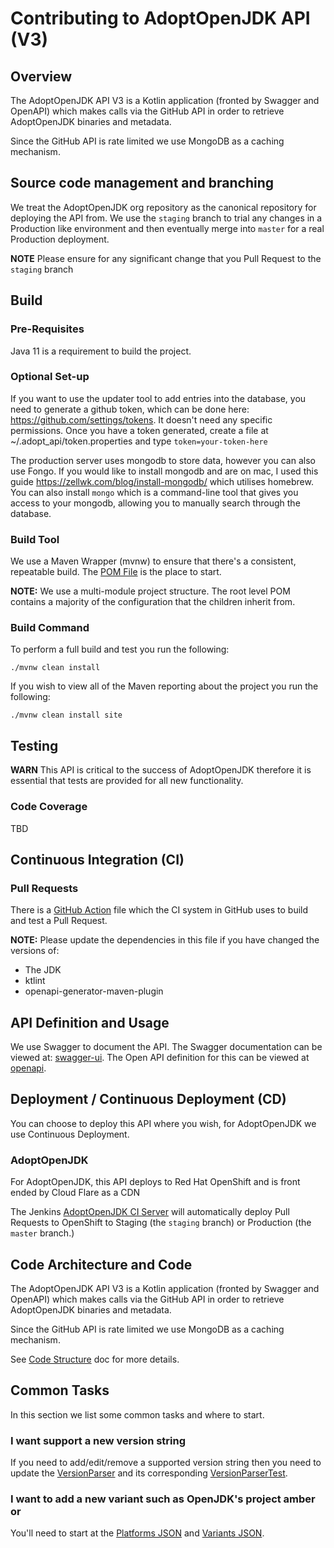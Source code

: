 # Contributing to AdoptOpenJDK API (V3)

## Overview

The AdoptOpenJDK API V3 is a Kotlin application (fronted by Swagger and OpenAPI) which makes 
calls via the GitHub API in order to retrieve AdoptOpenJDK binaries and metadata.

Since the GitHub API is rate limited we use MongoDB as a caching mechanism.

## Source code management and branching

We treat the AdoptOpenJDK org repository as the canonical repository for deploying the API from. 
We use the `staging` branch to trial any changes in a Production like environment and then 
eventually merge into `master` for a real Production deployment.

**NOTE** Please ensure for any significant change that you Pull Request to the `staging` branch 

## Build

### Pre-Requisites

Java 11 is a requirement to build the project.

### Optional Set-up

If you want to use the updater tool to add entries into the database, you need to generate a github token, which can be done here: https://github.com/settings/tokens. It doesn't need any specific permissions. Once you have a token generated, create a file at ~/.adopt_api/token.properties and type `token=your-token-here`

The production server uses mongodb to store data, however you can also use Fongo. If you would like to install mongodb and are on mac, I used this guide https://zellwk.com/blog/install-mongodb/ which utilises homebrew. You can also install `mongo` which is a command-line tool that gives you access to your mongodb, allowing you to manually search through the database.

### Build Tool

We use a Maven Wrapper (mvnw) to ensure that there's a consistent, repeatable build. The 
[POM File](./pom.xml) is the place to start.

**NOTE:** We use a multi-module project structure. The root level POM contains a majority 
of the configuration that the children inherit from. 

### Build Command

To perform a full build and test you run the following:

`./mvnw clean install`

If you wish to view all of the Maven reporting about the project you run the following:

`./mvnw clean install site`

## Testing

**WARN** This API is critical to the success of AdoptOpenJDK therefore it is 
essential that tests are provided for all new functionality. 

### Code Coverage

TBD

## Continuous Integration (CI)

### Pull Requests

There is a [GitHub Action](.github\workflows\build.yml) file which the CI system 
in GitHub uses to build and test a Pull Request.

**NOTE:** Please update the dependencies in this file if you have changed the versions of:
 
* The JDK
* ktlint
* openapi-generator-maven-plugin  

## API Definition and Usage

We use Swagger to document the API. The Swagger documentation can be viewed at: [swagger-ui](https://api.adoptopenjdk.net/swagger-ui). 
The Open API definition for this can be viewed at [openapi](https://api.adoptopenjdk.net/openapi).

## Deployment / Continuous Deployment (CD)

You can choose to deploy this API where you wish, for AdoptOpenJDK we use Continuous Deployment.

### AdoptOpenJDK

For AdoptOpenJDK, this API deploys to Red Hat OpenShift and is front ended by Cloud Flare as a CDN

The Jenkins [AdoptOpenJDK CI Server](https://ci.adoptopenjdk.net) will automatically 
deploy Pull Requests to OpenShift to Staging (the `staging` branch) or Production (the `master` branch.)

## Code Architecture and Code

The AdoptOpenJDK API V3 is a Kotlin application (fronted by Swagger and OpenAPI) which makes 
calls via the GitHub API in order to retrieve AdoptOpenJDK binaries and metadata.

Since the GitHub API is rate limited we use MongoDB as a caching mechanism.

See [Code Structure](./docs/STRUCTURE.md) doc for more details.

## Common Tasks

In this section we list some common tasks and where to start.

### I want support a new version string

If you need to add/edit/remove a supported version string then you need to update the [VersionParser](adoptopenjdk-api-v3-models/src/main/kotlin/net/adoptopenjdk/api/v3/parser/VersionParser.kt) and 
its corresponding [VersionParserTest](adoptopenjdk-api-v3-models/src/test/kotlin/net/adoptopenjdk/api/VersionParserTest.kt).

### I want to add a new variant such as OpenJDK's project amber or 

You'll need to start at the [Platforms JSON](adoptopenjdk-api-v3-frontend/src/main/resources/JSON/platforms.json) and 
[Variants JSON](adoptopenjdk-api-v3-frontend/src/main/resources/JSON/variants.json).
